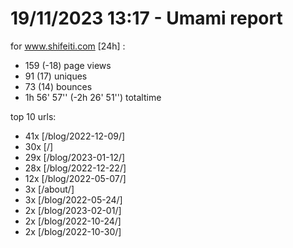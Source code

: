 # 19/11/2023 13:17 - Umami report
for www.shifeiti.com [24h] :

 - 159 (-18) page views
 - 91 (17) uniques
 - 73 (14) bounces
 - 1h 56' 57'' (-2h 26' 51'') totaltime


top 10 urls:
 - 41x [/blog/2022-12-09/]
 - 30x [/]
 - 29x [/blog/2023-01-12/]
 - 28x [/blog/2022-12-22/]
 - 12x [/blog/2022-05-07/]
 - 3x [/about/]
 - 3x [/blog/2022-05-24/]
 - 2x [/blog/2023-02-01/]
 - 2x [/blog/2022-10-24/]
 - 2x [/blog/2022-10-30/]


